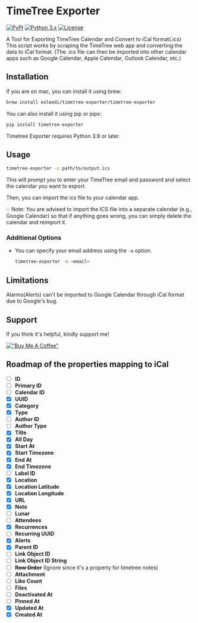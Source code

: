 # TimeTree Exporter

[![PyPI](https://img.shields.io/pypi/v/timetree-exporter.svg)](https://pypi.org/project/timetree-exporter/)
[![Python 3.x](https://img.shields.io/pypi/pyversions/timetree-exporter.svg?logo=python&logoColor=white)](https://pypi.org/project/timetree-exporter/)
[![License](https://img.shields.io/github/license/eoleedi/TimeTree-Exporter)](https://github.com/eoleedi/TimeTree-Exporter/blob/main/LICENSE)

A Tool for Exporting TimeTree Calendar and Convert to iCal format(.ics) \
This script works by scraping the TimeTree web app and converting the data to iCal format.
(The .ics file can then be imported into other calendar apps such as Google Calendar, Apple Calendar, Outlook Calendar, etc.)

## Installation

If you are on mac, you can install it using brew:

```bash
brew install eoleedi/timetree-exporter/timetree-exporter
```

You can also install it using pip or pipx:

```bash
pip install timetree-exporter
```

Timetree Exporter requires Python 3.9 or later.

## Usage

```bash
timetree-exporter -o path/to/output.ics
```

This will prompt you to enter your TimeTree email and password and select the calendar you want to export.

Then, you can import the ics file to your calendar app.

💡 Note: You are advised to import the ICS file into a separate calendar (e.g., Google Calendar) so that if anything goes wrong, you can simply delete the calendar and reimport it.

### Additional Options

- You can specify your email address using the `-e` option.

    ```bash
    timetree-exporter -e <email>
    ```

## Limitations

Alarms(Alerts) can't be imported to Google Calendar through iCal format due to Google's bug.

## Support

If you think it's helpful, kindly support me!

[!["Buy Me A Coffee"](https://www.buymeacoffee.com/assets/img/custom_images/orange_img.png)](https://www.buymeacoffee.com/eoleedi)

## Roadmap of the properties mapping to iCal

- [ ] **ID**
- [ ] **Primary ID**
- [ ] **Calendar ID**
- [x] **UUID**
- [x] **Category**
- [x] **Type**
- [ ] **Author ID**
- [ ] **Author Type**
- [x] **Title**
- [x] **All Day**
- [x] **Start At**
- [x] **Start Timezone**
- [x] **End At**
- [x] **End Timezone**
- [ ] **Label ID**
- [x] **Location**
- [x] **Location Latitude**
- [x] **Location Longitude**
- [x] **URL**
- [x] **Note**
- [ ] **Lunar**
- [ ] **Attendees**
- [x] **Recurrences**
- [ ] **Recurring UUID**
- [x] **Alerts**
- [x] **Parent ID**
- [ ] **Link Object ID**
- [ ] **Link Object ID String**
- [ ] ~~**Row Order**~~ (Ignore since it's a property for timetree notes)
- [ ] **Attachment**
- [ ] **Like Count**
- [ ] **Files**
- [ ] **Deactivated At**
- [ ] **Pinned At**
- [x] **Updated At**
- [x] **Created At**
